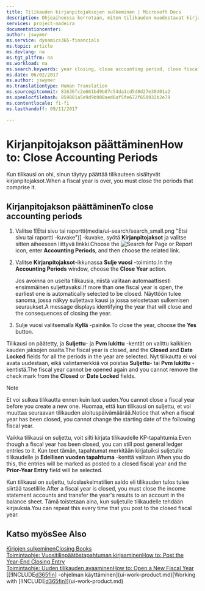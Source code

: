 ```yaml
---
title: Tilikauden kirjanpitojaksojen sulkeminen | Microsoft Docs
description: Ohjeaiheessa kerrotaan, miten tilikauden muodostavat kirjanpitojaksot suljetaan.
services: project-madeira
documentationcenter: 
author: jswymer
ms.service: dynamics365-financials
ms.topic: article
ms.devlang: na
ms.tgt_pltfrm: na
ms.workload: na
ms.search.keywords: year closing, close accounting period, close fiscal year, bank account detailed trial balance
ms.date: 06/02/2017
ms.author: jswymer
ms.translationtype: Human Translation
ms.sourcegitcommit: 81636fc2e661bd9b07c54da1cd5d0d27e30d01a2
ms.openlocfilehash: 859801a5e9d9b900aed6af5fe672f650932b2e79
ms.contentlocale: fi-fi
ms.lasthandoff: 09/11/2017

---
```

# <a name="how-to-close-accounting-periods"></a><span data-ttu-id="f84d4-103">Kirjanpitojakson päättäminen</span><span class="sxs-lookup"><span data-stu-id="f84d4-103">How to: Close Accounting Periods</span></span>
<span data-ttu-id="f84d4-104">Kun tilikausi on ohi, sinun täytyy päättää tilikauteen sisältyvät kirjanpitojaksot.</span><span class="sxs-lookup"><span data-stu-id="f84d4-104">When a fiscal year is over, you must close the periods that comprise it.</span></span>

## <a name="to-close-accounting-periods"></a><span data-ttu-id="f84d4-105">Kirjanpitojakson päättäminen</span><span class="sxs-lookup"><span data-stu-id="f84d4-105">To close accounting periods</span></span>
1. <span data-ttu-id="f84d4-106">Valitse ![Etsi sivu tai raportti(media/ui-search/search_small.png "Etsi sivu tai raportti -kuvake")] -kuvake, syötä **Kirjanpitojaksot** ja valitse sitten aiheeseen liittyvä linkki.</span><span class="sxs-lookup"><span data-stu-id="f84d4-106">Choose the ![Search for Page or Report](media/ui-search/search_small.png "Search for Page or Report icon") icon, enter **Accounting Periods**, and then choose the related link.</span></span>
2. <span data-ttu-id="f84d4-107">Valitse **Kirjanpitojaksot**-ikkunassa **Sulje vuosi** -toiminto.</span><span class="sxs-lookup"><span data-stu-id="f84d4-107">In the **Accounting Periods** window, choose the **Close Year** action.</span></span>

    <span data-ttu-id="f84d4-108">Jos avoinna on useita tilikausia, niistä valitaan automaattisesti ensimmäinen suljettavaksi.</span><span class="sxs-lookup"><span data-stu-id="f84d4-108">If more than one fiscal year is open, the earliest one is automatically selected to be closed.</span></span> <span data-ttu-id="f84d4-109">Näyttöön tulee sanoma, jossa näkyy suljettava kausi ja jossa selostetaan sulkemisen seuraukset.</span><span class="sxs-lookup"><span data-stu-id="f84d4-109">A message displays identifying the year that will close and the consequences of closing the year.</span></span>
3. <span data-ttu-id="f84d4-110">Sulje vuosi valitsemalla **Kyllä** -painike.</span><span class="sxs-lookup"><span data-stu-id="f84d4-110">To close the year, choose the **Yes** button.</span></span>

<span data-ttu-id="f84d4-111">Tilikausi on päätetty, ja **Suljettu**- ja **Pvm lukittu** -kentät on valittu kaikkien kauden jaksojen osalta.</span><span class="sxs-lookup"><span data-stu-id="f84d4-111">The fiscal year is closed, and the **Closed** and **Date Locked** fields for all the periods in the year are selected.</span></span> <span data-ttu-id="f84d4-112">Nyt tilikautta ei voi avata uudestaan, eikä valintamerkkiä voi poistaa **Suljettu**- tai **Pvm lukittu** -kentistä.</span><span class="sxs-lookup"><span data-stu-id="f84d4-112">The fiscal year cannot be opened again and you cannot remove the check mark from the **Closed** or **Date Locked** fields.</span></span>

> [!NOTE]  
>   <span data-ttu-id="f84d4-113">Et voi sulkea tilikautta ennen kuin luot uuden.</span><span class="sxs-lookup"><span data-stu-id="f84d4-113">You cannot close a fiscal year before you create a new one.</span></span> <span data-ttu-id="f84d4-114">Huomaa, että kun tilikausi on suljettu, et voi muuttaa seuraavan tilikauden aloituspäivämäärää.</span><span class="sxs-lookup"><span data-stu-id="f84d4-114">Notice that when a fiscal year has been closed, you cannot change the starting date of the following fiscal year.</span></span>

<span data-ttu-id="f84d4-115">Vaikka tilikausi on suljettu, voit silti kirjata tilikaudelle KP-tapahtumia.</span><span class="sxs-lookup"><span data-stu-id="f84d4-115">Even though a fiscal year has been closed, you can still post general ledger entries to it.</span></span> <span data-ttu-id="f84d4-116">Kun teet tämän, tapahtumat merkitään kirjatuiksi suljetulle tilikaudelle ja **Edellisen vuoden tapahtuma** -kenttä valitaan.</span><span class="sxs-lookup"><span data-stu-id="f84d4-116">When you do this, the entries will be marked as posted to a closed fiscal year and the **Prior-Year Entry** field will be selected.</span></span>

<span data-ttu-id="f84d4-117">Kun tilikausi on suljettu, tuloslaskelmatilien saldo eli tilikauden tulos tulee siirtää tasetilille.</span><span class="sxs-lookup"><span data-stu-id="f84d4-117">After a fiscal year is closed, you must close the income statement accounts and transfer the year's results to an account in the balance sheet.</span></span> <span data-ttu-id="f84d4-118">Tämä toistetaan aina, kun suljetulle tilikaudelle tehdään kirjauksia.</span><span class="sxs-lookup"><span data-stu-id="f84d4-118">You can repeat this every time that you post to the closed fiscal year.</span></span>

## <a name="see-also"></a><span data-ttu-id="f84d4-119">Katso myös</span><span class="sxs-lookup"><span data-stu-id="f84d4-119">See Also</span></span>
[<span data-ttu-id="f84d4-120">Kirjojen sulkeminen</span><span class="sxs-lookup"><span data-stu-id="f84d4-120">Closing Books</span></span>](year-close-books.md)  
[<span data-ttu-id="f84d4-121">Toimintaohje: Vuositilinpäätöstapahtuman kirjaaminen</span><span class="sxs-lookup"><span data-stu-id="f84d4-121">How to: Post the Year-End Closing Entry</span></span>](year-how-post-year-end-close-entry.md)  
[<span data-ttu-id="f84d4-122">Toimintaohje: Uuden tilikauden avaaminen</span><span class="sxs-lookup"><span data-stu-id="f84d4-122">How to: Open a New Fiscal Year</span></span>](finance-how-open-new-fiscal-year.md)  
<span data-ttu-id="f84d4-123">[[!INCLUDE[d365fin](includes/d365fin_md.md)] -ohjelman käyttäminen](ui-work-product.md)</span><span class="sxs-lookup"><span data-stu-id="f84d4-123">[Working with [!INCLUDE[d365fin](includes/d365fin_md.md)]](ui-work-product.md)</span></span>

